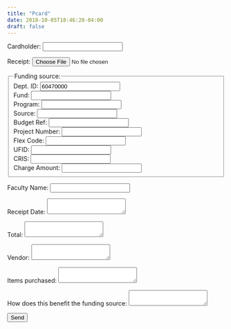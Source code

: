 ```yaml
---
title: "Pcard"
date: 2018-10-05T18:46:28-04:00
draft: false
---
```


<form name="Purchasing Card Receipt Form" method="POST" netlify>
  <p>
    <label>Cardholder: <input type="text" name="name" /></label>   
  </p>
  <p>
    <label>Receipt: <input type="file" name="receipt" /></label>   
  </p>
  <fieldset>
    <legend>Funding source:</legend>
    Dept. ID: <input type="text" name="deptid" value="60470000" /><br>
    Fund: <input type="text" name="fund" /><br>
    Program: <input type="text" name="program" /><br>
    Source: <input type="text" name="source" /><br>
    Budget Ref: <input type="text" name="budgetref" /><br>
    Project Number: <input type="text" name="project" /><br>
    Flex Code: <input type="text" name="flexcode" /><br>
    UFID: <input type="text" name="ufid" /><br>
    CRIS: <input type="text" name="cris" /><br>
    Charge Amount: <input type="text" name="amount" /><br>
  </fieldset>
  <p>
    <label>Faculty Name: <input type="text" name="faculty" /></label>
  </p>
  <p>
    <label>Receipt Date: <textarea name="receiptdate"></textarea></label>
  </p>
  <p>
    <label>Total: <textarea name="total"></textarea></label>
  </p>
  <p>
    <label>Vendor: <textarea name="vendor"></textarea></label>
  </p>
  <p>
    <label>Items purchased: <textarea name="items"></textarea></label>
  </p>
  <p>
    <label>How does this benefit the funding source: <textarea name="benefit"></textarea></label>
  </p>
  <p>
    <button type="submit">Send</button>
  </p>
</form>